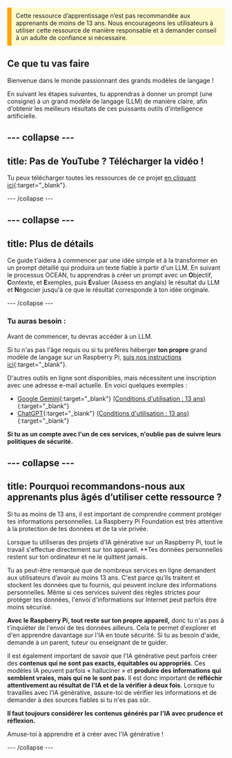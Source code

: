 <p style='border-left: solid; border-width:10px; border-color: #FFA500; background-color: #FFFACD; padding: 10px;'>
Cette ressource d’apprentissage n’est pas recommandée aux apprenants de moins de 13 ans. Nous encourageons les utilisateurs à utiliser cette ressource de manière responsable et à demander conseil à un adulte de confiance si nécessaire.
</p>

## Ce que tu vas faire

Bienvenue dans le monde passionnant des grands modèles de langage !

En suivant les étapes suivantes, tu apprendras à donner un prompt (une consigne) à un grand modèle de langage (LLM) de manière claire, afin d'obtenir les meilleurs résultats de ces puissants outils d'intelligence artificielle.

--- collapse ---
---
title: Pas de YouTube ? Télécharger la vidéo !
---

Tu peux télécharger toutes les ressources de ce projet [en cliquant ici](https://rpf.io/p/fr-FR/ai-LLM-prompt-go){:target="_blank"}.

--- /collapse ---

--- collapse ---
---
title: Plus de détails
---

Ce guide t'aidera à commencer par une idée simple et à la transformer en un prompt détaillé qui produira un texte fiable à partir d'un LLM. En suivant le processus OCEAN, tu apprendras à créer un prompt avec un **O**bjectif, **C**ontexte, et **E**xemples, puis **É**valuer (Assess en anglais) le résultat du LLM et **N**égocier jusqu'à ce que le résultat corresponde à ton idée originale.

--- /collapse ---

### Tu auras besoin :

Avant de commencer, tu devras accéder à un LLM.

Si tu n'as pas l'âge requis ou si tu préfères héberger **ton propre** grand modèle de langage sur un Raspberry Pi, [suis nos instructions ici](https://projects.raspberrypi.org/fr-FR/projects/llm-rpi){:target="_blank"}.

D'autres outils en ligne sont disponibles, mais nécessitent une inscription avec une adresse e-mail actuelle. En voici quelques exemples :
- [Google Gemini](https://gemini.google.com/){:target="_blank"} [(Conditions d'utilisation : 13 ans)](https://support.google.com/gemini/answer/13278668?hl=en-GB#zippy=%2Ccant-access-this-service:~:text=mobile%20app.-,What%20you%20need,-To%20use%20the){:target="_blank"}
- [ChatGPT](https://www.chat.openai.org){:target="_blank"} [(Conditions d'utilisation : 13 ans)](https://help.openai.com/fr-FR/articles/8313401-is-chatgpt-safe-for-all-ages){:target="_blank"}

**Si tu as un compte avec l'un de ces services, n'oublie pas de suivre leurs politiques de sécurité.**

--- collapse ---
---
title: Pourquoi recommandons-nous aux apprenants plus âgés d’utiliser cette ressource ?
---

Si tu as moins de 13 ans, il est important de comprendre comment protéger tes informations personnelles. La Raspberry Pi Foundation est très attentive à la protection de tes données et de ta vie privée.

Lorsque tu utiliseras des projets d'IA générative sur un Raspberry Pi, tout le travail s'effectue directement sur ton appareil. \*\*Tes données personnelles restent sur ton ordinateur et ne le quittent jamais.

Tu as peut-être remarqué que de nombreux services en ligne demandent aux utilisateurs d’avoir au moins 13 ans. C'est parce qu’ils traitent et stockent les données que tu fournis, qui peuvent inclure des informations personnelles. Même si ces services suivent des règles strictes pour protéger tes données, l'envoi d'informations sur Internet peut parfois être moins sécurisé.

**Avec le Raspberry Pi, tout reste sur ton propre appareil,** donc tu n'as pas à t'inquiéter de l'envoi de tes données ailleurs. Cela te permet d'explorer et d'en apprendre davantage sur l'IA en toute sécurité. Si tu as besoin d'aide, demande à un parent, tuteur ou enseignant de te guider.

Il est également important de savoir que l'IA générative peut parfois créer des **contenus qui ne sont pas exacts, équitables ou appropriés**. Ces modèles IA peuvent parfois « halluciner » et **produire des informations qui semblent vraies, mais qui ne le sont pas.** Il est donc important de **réfléchir attentivement au résultat de l'IA et de la vérifier à deux fois**. Lorsque tu travailles avec l’IA générative, assure-toi de vérifier les informations et de demander à des sources fiables si tu n'es pas sûr.

**Il faut toujours considérer les contenus générés par l'IA avec prudence et réflexion.**

Amuse-toi à apprendre et à créer avec l'IA générative !

--- /collapse ---
